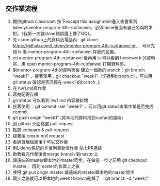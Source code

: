 ## 交作業流程
1. 開啟github classroom 按下accept this assignment進入後會看到 lidemy/mentor-program-4th-ruofanwei，必須clone後面有自己名稱的才對。（我第一次就clone錯誤還上傳了QQ)。
2. 先 clone github上的資料到電腦內 : git clone  https://github.com/Lidemy/mentor-program-4th-ruofanwei.git ，可以先用 ls 看 mentor-program-4th-ruofanwei 存放的位置。
3. cd mentor-program-4th-ruofanwei 後再用 ls 可以看到 homework 的資料夾，用 open mentor-program-4th-ruofanwei 打開資料夾。
4. 到mentor-program-4th的資料夾後 建立一個新的branch：git branch "week1" ，接著使用：git checkout "week1"（切換到branch上），可以用 git status 確認是否已經在 week1 的branch 上
5. 在 hw1.md寫作業
6. 寫完記得存檔
7. git status 可以看到 hw1.md 內容被新增
8. 接著使用 ：git commit -am "week1"  ，可以用git status查看作業是否完成 commit
9. git push origin "week1" (將本地的資料推到ruofan的遠端)
10. 到 github 介面點選 pull request
11. 點選 compare & pull request 
12. 接著按 create pull request 
13. 看過自我檢測後才可以交作業
14. 到Lidemy系統的作業列表新增作業 貼上PR連結
15. 助教看完作業後會merge branch 到master上
16. 讓遠端的master跟本地的master同步，在做這一步之前用 git checkout master ，回到master的位置上之後
16. 使用 git pull origin master 讓遠端的master跟本地的master同步 
17. 同步之後就可以把本地的week1 branch刪掉了 ：git branch -d "week1"
